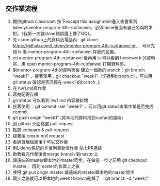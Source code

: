 ## 交作業流程
1. 開啟github classroom 按下accept this assignment進入後會看到 lidemy/mentor-program-4th-ruofanwei，必須clone後面有自己名稱的才對。（我第一次就clone錯誤還上傳了QQ)。
2. 先 clone github上的資料到電腦內 : git clone  https://github.com/Lidemy/mentor-program-4th-ruofanwei.git ，可以先用 ls 看 mentor-program-4th-ruofanwei 存放的位置。
3. cd mentor-program-4th-ruofanwei 後再用 ls 可以看到 homework 的資料夾，用 open mentor-program-4th-ruofanwei 打開資料夾。
4. 到mentor-program-4th的資料夾後 建立一個新的branch：git branch "week1" ，接著使用：git checkout "week1"（切換到branch上），可以用 git status 確認是否已經在 week1 的branch 上
5. 在 hw1.md寫作業
6. 寫完記得存檔
7. git status 可以看到 hw1.md 內容被新增
8. 接著使用 ：git commit -am "week1"  ，可以用git status查看作業是否完成 commit
9. git push origin "week1" (將本地的資料推到ruofan的遠端)
10. 到 github 介面點選 pull request
11. 點選 compare & pull request 
12. 接著按 create pull request 
13. 看過自我檢測後才可以交作業
14. 到Lidemy系統的作業列表新增作業 貼上PR連結
15. 助教看完作業後會merge branch 到master上
16. 讓遠端的master跟本地的master同步，在做這一步之前用 git checkout master ，回到master的位置上之後
16. 使用 git pull origin master 讓遠端的master跟本地的master同步 
17. 同步之後就可以把本地的week1 branch刪掉了 ：git branch -d "week1"
